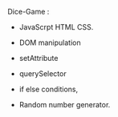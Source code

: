 Dice-Game :


- JavaScrpt  HTML  CSS.

 - DOM manipulation
 - setAttribute
 - querySelector
 - if else conditions,
 - Random number generator.



